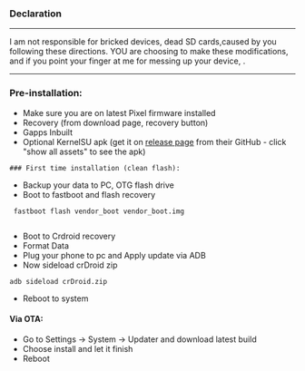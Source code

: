 ### Declaration ###

---
 I am not responsible for bricked devices, dead SD cards,caused by you following
  these directions. YOU are choosing to make these modifications, and if
 you point your finger at me for messing up your device, .

---


### Pre-installation:

* Make sure you are on latest Pixel firmware installed
* Recovery (from download page, recovery button)
* Gapps Inbuilt
* Optional KernelSU apk (get it on [release page](https://github.com/tiann/KernelSU/releases) from their GitHub - click "show all assets" to see the apk)


```
### First time installation (clean flash):

```
* Backup your data to PC, OTG flash drive
* Boot to fastboot and flash recovery

```
 fastboot flash vendor_boot vendor_boot.img
 
```
* Boot to Crdroid recovery
* Format Data
* Plug your phone to pc and Apply update via ADB
* Now sideload crDroid zip

```
adb sideload crDroid.zip

```
* Reboot to system


#### Via OTA:
* Go to Settings -> System -> Updater and download latest build
* Choose install and let it finish
* Reboot